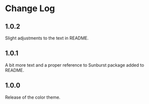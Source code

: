 # Change Log

## 1.0.2

Slight adjustments to the text in README.

## 1.0.1

A bit more text and a proper reference to Sunburst package added to README.

## 1.0.0

Release of the color theme.
